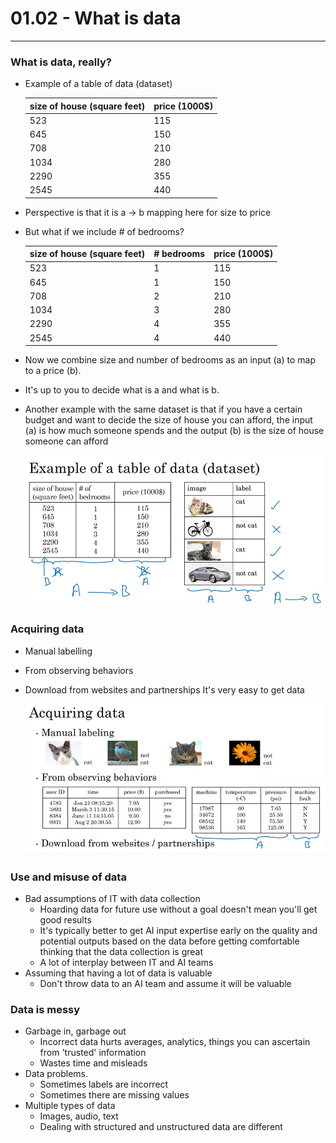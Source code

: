 # 01.02 - What is data

---

### What is data, really?
- Example of a table of data (dataset)

    | size of house (square feet) | price (1000$)
    | :----|:---
    | 523  | 115
    | 645  | 150
    | 708  | 210
    | 1034 | 280
    | 2290 | 355
    | 2545 | 440

- Perspective is that it is a -> b mapping here for size to price
- But what if we include # of bedrooms?

    | size of house (square feet) | # bedrooms | price (1000$)
    | :----|:---|:---
    | 523  | 1 | 115
    | 645  | 1 | 150
    | 708  | 2 | 210
    | 1034 | 3 | 280
    | 2290 | 4 | 355
    | 2545 | 4 | 440

- Now we combine size and number of bedrooms as an input (a) to map to a price (b).
- It's up to you to decide what is a and what is b.
- Another example with the same dataset is that if you have a certain budget and want to decide the size of house you can afford, the input (a) is how much someone spends and the output (b) is the size of house someone can afford

    ![Dataset examples](images/datasetexample.png)

### Acquiring data
- Manual labelling
- From observing behaviors
- Download from websites and partnerships
     It's very easy to get data

    ![Acquiring examples](images//dataacquisition.png)

### Use and misuse of data
- Bad assumptions of IT with data collection
    - Hoarding data for future use without a goal doesn't mean you'll get good results
    - It's typically better to get AI input expertise early on the quality and potential outputs based on the data before getting comfortable thinking that the data collection is great
    - A lot of interplay between IT and AI teams
- Assuming that having a lot of data is valuable
    - Don't throw data to an AI team and assume it will be valuable

### Data is messy
- Garbage in, garbage out
    - Incorrect data hurts averages, analytics, things you can ascertain from 'trusted' information
    - Wastes time and misleads
- Data problems. 
    - Sometimes labels are incorrect
    - Sometimes there are missing values
- Multiple types of data
    - Images, audio, text
    - Dealing with structured and unstructured data are different